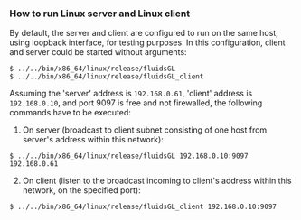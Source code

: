 ### How to run Linux server and Linux client 

By default, the server and client are configured to run on the same host, using loopback interface, for testing purposes. In this configuration, client and server could be started without arguments:

```
$ ../../bin/x86_64/linux/release/fluidsGL
$ ../../bin/x86_64/linux/release/fluidsGL_client
```

Assuming the 'server' address is `192.168.0.61`, 'client' address is `192.168.0.10`, and port 9097 is free and not firewalled, the following commands have to be executed:

1. On server (broadcast to client subnet consisting of one host from server's address within this network):
```
$ ../../bin/x86_64/linux/release/fluidsGL 192.168.0.10:9097 192.168.0.61
```

2. On client (listen to the broadcast incoming to client's address within this network, on the specified port):
```
$ ../../bin/x86_64/linux/release/fluidsGL_client 192.168.0.10:9097
```

